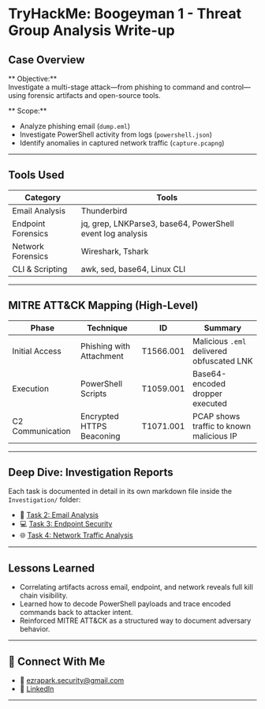 # TryHackMe: Boogeyman 1 - Threat Group Analysis Write-up

## Case Overview

** Objective:**  
Investigate a multi-stage attack—from phishing to command and control—using forensic artifacts and open-source tools.

** Scope:**
- Analyze phishing email (`dump.eml`)
- Investigate PowerShell activity from logs (`powershell.json`)
- Identify anomalies in captured network traffic (`capture.pcapng`)

---

## Tools Used

| Category              | Tools                                                                 |
|-----------------------|-----------------------------------------------------------------------|
| Email Analysis        | Thunderbird                                                          |
| Endpoint Forensics    | jq, grep, LNKParse3, base64, PowerShell event log analysis           |
| Network Forensics     | Wireshark, Tshark                                                     |
| CLI & Scripting       | awk, sed, base64, Linux CLI                                           |

---

## MITRE ATT&CK Mapping (High-Level)

| Phase              | Technique                 | ID        | Summary                                       |
|--------------------|---------------------------|-----------|-----------------------------------------------|
| Initial Access     | Phishing with Attachment  | T1566.001 | Malicious `.eml` delivered obfuscated LNK     |
| Execution          | PowerShell Scripts        | T1059.001 | Base64-encoded dropper executed               |
| C2 Communication   | Encrypted HTTPS Beaconing | T1071.001 | PCAP shows traffic to known malicious IP      |

---

## Deep Dive: Investigation Reports

Each task is documented in detail in its own markdown file inside the `Investigation/` folder:

- 📧 [Task 2: Email Analysis](./Investigation/Task%202%20-%20Email%20Analysis.md)  
- 💻 [Task 3: Endpoint Security](./Investigation/Task%203%20-%20Endpoint%20Security.md)  
- 🌐 [Task 4: Network Traffic Analysis](./Investigation/Task%204%20-%20Network%20Traffic%20Analysis.md)

---

## Lessons Learned

- Correlating artifacts across email, endpoint, and network reveals full kill chain visibility.
- Learned how to decode PowerShell payloads and trace encoded commands back to attacker intent.
- Reinforced MITRE ATT&CK as a structured way to document adversary behavior.

---

## 🔗 Connect With Me

- 📧 ezrapark.security@gmail.com  
- 💼 [LinkedIn](https://www.linkedin.com/in/ezra-park-779325330)

---

